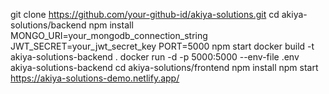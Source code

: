 git clone https://github.com/your-github-id/akiya-solutions.git
cd akiya-solutions/backend
npm install
MONGO_URI=your_mongodb_connection_string
JWT_SECRET=your_jwt_secret_key
PORT=5000
npm start
docker build -t akiya-solutions-backend .
docker run -d -p 5000:5000 --env-file .env akiya-solutions-backend
cd akiya-solutions/frontend
npm install
npm start
https://akiya-solutions-demo.netlify.app/
